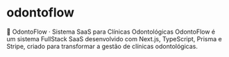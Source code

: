 # odontoflow
📌 OdontoFlow · Sistema SaaS para Clínicas Odontológicas OdontoFlow é um sistema FullStack SaaS desenvolvido com Next.js, TypeScript, Prisma e Stripe, criado para transformar a gestão de clínicas odontológicas. 

